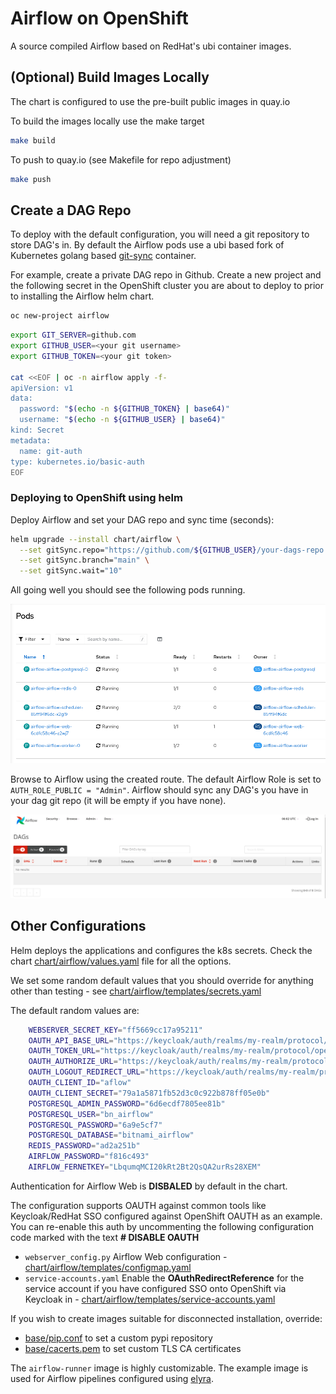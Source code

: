 # Airflow on OpenShift

A source compiled Airflow based on RedHat's ubi container images.

## (Optional) Build Images Locally

The chart is configured to use the pre-built public images in quay.io

To build the images locally use the make target

```bash
make build
```

To push to quay.io (see Makefile for repo adjustment)

```bash
make push
```

## Create a DAG Repo

To deploy with the default configuration, you will need a git repository to store DAG's in. By default the Airflow pods use a ubi based fork of Kubernetes golang based [git-sync](https://github.com/eformat/git-sync) container.

For example, create a private DAG repo in Github. Create a new project and the following secret in the OpenShift cluster you are about to deploy to prior to installing the Airflow helm chart.

```bash
oc new-project airflow
```

```bash
export GIT_SERVER=github.com
export GITHUB_USER=<your git username>
export GITHUB_TOKEN=<your git token>

cat <<EOF | oc -n airflow apply -f-
apiVersion: v1
data:
  password: "$(echo -n ${GITHUB_TOKEN} | base64)"
  username: "$(echo -n ${GITHUB_USER} | base64)"
kind: Secret
metadata:
  name: git-auth
type: kubernetes.io/basic-auth
EOF
```

### Deploying to OpenShift using helm

Deploy Airflow and set your DAG repo and sync time (seconds):

```bash
helm upgrade --install chart/airflow \
  --set gitSync.repo="https://github.com/${GITHUB_USER}/your-dags-repo.git" \
  --set gitSync.branch="main" \
  --set gitSync.wait="10"
```

All going well you should see the following pods running.

![airflow-pods.png](images/airflow-pods.png)

Browse to Airflow using the created route. The default Airflow Role is set to `AUTH_ROLE_PUBLIC = "Admin"`. Airflow should sync any DAG's you have in your dag git repo (it will be empty if you have none).

![airflow-empty.png](images/airflow-empty.png)

## Other Configurations

Helm deploys the applications and configures the k8s secrets. Check the chart [chart/airflow/values.yaml](chart/airflow/values.yaml) file for all the options.

We set some random default values that you should override for anything other than testing - see [chart/airflow/templates/secrets.yaml](chart/airflow/templates/secrets.yaml)

The default random values are:

```bash
    WEBSERVER_SECRET_KEY="ff5669cc17a95211"
    OAUTH_API_BASE_URL="https://keycloak/auth/realms/my-realm/protocol/openid-connect"
    OAUTH_TOKEN_URL="https://keycloak/auth/realms/my-realm/protocol/openid-connect/token"
    OAUTH_AUTHORIZE_URL="https://keycloak/auth/realms/my-realm/protocol/openid-connect/auth"
    OAUTH_LOGOUT_REDIRECT_URL="https://keycloak/auth/realms/my-realm/protocol/openid-connect/logout?client_id=aflow"
    OAUTH_CLIENT_ID="aflow"
    OAUTH_CLIENT_SECRET="79a1a5871fb52d3c0c922b878ff05e0b"
    POSTGRESQL_ADMIN_PASSWORD="6d6ecdf7805ee81b"
    POSTGRESQL_USER="bn_airflow"
    POSTGRESQL_PASSWORD="6a9e5cf7"
    POSTGRESQL_DATABASE="bitnami_airflow"
    REDIS_PASSWORD="ad2a251b"
    AIRFLOW_PASSWORD="f816c493"
    AIRFLOW_FERNETKEY="LbqumqMCI20kRt2Bt2QsQA2urRs28XEM"
```

Authentication for Airflow Web is **DISBALED** by default in the chart.

The configuration supports OAUTH against common tools like Keycloak/RedHat SSO configured against OpenShift OAUTH as an example. You can re-enable this auth by uncommenting the following configuration code marked with the text **# DISABLE OAUTH**

- `webserver_config.py` Airflow Web configuration - [chart/airflow/templates/configmap.yaml](chart/airflow/templates/configmap.yaml)
- `service-accounts.yaml` Enable the **OAuthRedirectReference** for the service account if you have configured SSO onto OpenShift via Keycloak in - [chart/airflow/templates/service-accounts.yaml](chart/airflow/templates/service-accounts.yaml)

If you wish to create images suitable for disconnected installation, override:

- [base/pip.conf](base/pip.conf) to set a custom pypi repository
- [base/cacerts.pem](base/cacerts.pem) to set custom TLS CA certificates

The `airflow-runner` image is highly customizable. The example image is used for Airflow pipelines configured using [elyra](https://github.com/elyra-ai/elyra/blob/main/docs/source/recipes/configure-airflow-as-a-runtime.md).
